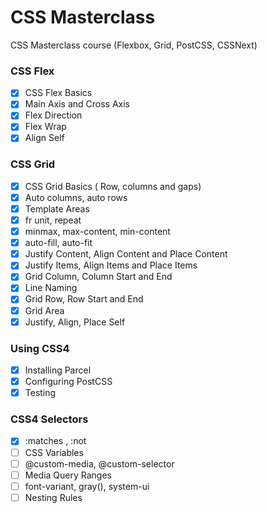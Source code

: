 # CSS Masterclass
CSS Masterclass course (Flexbox, Grid, PostCSS, CSSNext)

### CSS Flex
- [x] CSS Flex Basics
- [x] Main Axis and Cross Axis
- [x] Flex Direction
- [x] Flex Wrap
- [x] Align Self

### CSS Grid
- [x] CSS Grid Basics ( Row, columns and gaps)
- [x] Auto columns, auto rows
- [x] Template Areas
- [x] fr unit, repeat
- [x] minmax, max-content, min-content
- [x] auto-fill, auto-fit
- [x] Justify Content, Align Content and Place Content
- [x] Justify Items, Align Items and Place Items
- [x] Grid Column, Column Start and End
- [x] Line Naming
- [x] Grid Row, Row Start and End
- [x] Grid Area
- [x] Justify, Align, Place Self

### Using CSS4
- [x] Installing Parcel
- [x] Configuring PostCSS
- [x] Testing

### CSS4 Selectors
- [x] :matches , :not
- [ ] CSS Variables
- [ ] @custom-media, @custom-selector
- [ ] Media Query Ranges
- [ ] font-variant, gray(), system-ui
- [ ] Nesting Rules
